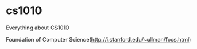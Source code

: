 # cs1010
Everything about CS1010

Foundation of Computer Science(http://i.stanford.edu/~ullman/focs.html)
